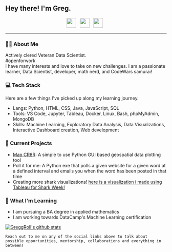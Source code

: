 ## Hey there! I'm Greg.

<p align='center'>
<a href="mailto:adamsg_53@gmail.com"><img height="30" src="https://raw.githubusercontent.com/iansmathew/iansmathew/master/assets/icon_email.png"></a>&nbsp;&nbsp;
<a href="https://www.linkedin.com/in/gregory-adams/"><img height="30" src="https://raw.githubusercontent.com/iansmathew/iansmathew/master/assets/icon_linkedin.png"></a>&nbsp;&nbsp;
<a href="https://twitter.com/AGregRoll"><img height="30" src="https://raw.githubusercontent.com/iansmathew/iansmathew/master/assets/icon_twitter.png"></a>&nbsp;&nbsp;
</p>

---

### 🙋‍♂ About Me

<p>
Actively clered Veteran Data Scientist.<br>
#openforwork<br>
I have many interests and love to take on new challenges. I am a passionate learner, Data Scientist, developer, math nerd, and CodeWars samurai!
</p>

### 💻 Tech Stack

<p>
Here are a few things I've picked up along my learning journey.
</p>

- Langs: Python, HTML, CSS, Java, JavaScript, SQL
- Tools: VS Code, Jupyter, Tableau, Docker, Linux, Bash, phpMyAdmin, MongoDB
- Skills: Machine Learning, Exploratory Data Analysis, Data Visualizations, Interactive Dashboard creation, Web development

### 🚧 Current Projects

- [Map CR8R](https://github.com/GreggRoll/MapCR8R): A simple to use Python GUI based geospatial data plotting tool
- Poll it for me: A Python exe that polls a given website for a given word at a defined interval and emails you when the word has been posted in that time
- Creating more shark visualizations! [here is a visualization i made using Tableau for Shark Week!](/assets/Tableau_shark.png)


### 🌱 What I'm Learning

- I am pursuing a BA degree in applied mathematics
- I am working towards DataCamp's Machine Learning certification

[![GreggRoll's github stats](https://github-readme-stats.vercel.app/api?username=GreggRoll&theme=dark&show_icons=true)](https://github.com/GreggRoll)

`Reach out to me on any of the social links above to talk about possible opportunities, mentorship, collaborations and everything in between!`

